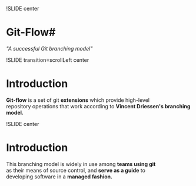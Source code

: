 !SLIDE center
# Git-Flow#

*"A successful Git branching model"*

!SLIDE transition=scrollLeft center

# Introduction #

**Git-flow** is a set of git **extensions** which provide high-level<br />
repository operations that work according to **Vincent Driessen's branching model.**

!SLIDE center

# Introduction #

This branching model is widely in use among **teams using git** <br />
as their means of source control, and **serve as a guide** to <br />
developing software in a **managed fashion.**
